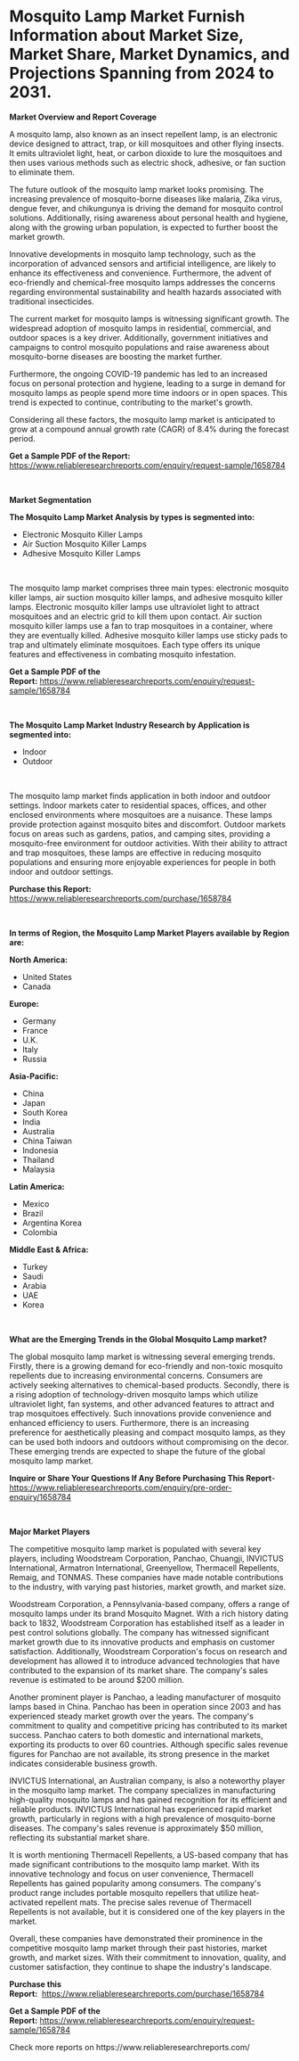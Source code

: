 <p><h1>Mosquito Lamp Market Furnish Information about Market Size, Market Share, Market Dynamics, and Projections Spanning from 2024 to 2031.</h1></p><p><strong>Market Overview and Report Coverage</strong></p>
<p><p>A mosquito lamp, also known as an insect repellent lamp, is an electronic device designed to attract, trap, or kill mosquitoes and other flying insects. It emits ultraviolet light, heat, or carbon dioxide to lure the mosquitoes and then uses various methods such as electric shock, adhesive, or fan suction to eliminate them.</p><p>The future outlook of the mosquito lamp market looks promising. The increasing prevalence of mosquito-borne diseases like malaria, Zika virus, dengue fever, and chikungunya is driving the demand for mosquito control solutions. Additionally, rising awareness about personal health and hygiene, along with the growing urban population, is expected to further boost the market growth.</p><p>Innovative developments in mosquito lamp technology, such as the incorporation of advanced sensors and artificial intelligence, are likely to enhance its effectiveness and convenience. Furthermore, the advent of eco-friendly and chemical-free mosquito lamps addresses the concerns regarding environmental sustainability and health hazards associated with traditional insecticides.</p><p>The current market for mosquito lamps is witnessing significant growth. The widespread adoption of mosquito lamps in residential, commercial, and outdoor spaces is a key driver. Additionally, government initiatives and campaigns to control mosquito populations and raise awareness about mosquito-borne diseases are boosting the market further.</p><p>Furthermore, the ongoing COVID-19 pandemic has led to an increased focus on personal protection and hygiene, leading to a surge in demand for mosquito lamps as people spend more time indoors or in open spaces. This trend is expected to continue, contributing to the market's growth.</p><p>Considering all these factors, the mosquito lamp market is anticipated to grow at a compound annual growth rate (CAGR) of 8.4% during the forecast period.</p></p>
<p><strong>Get a Sample PDF of the Report:</strong> <a href="https://www.reliableresearchreports.com/enquiry/request-sample/1658784">https://www.reliableresearchreports.com/enquiry/request-sample/1658784</a></p>
<p>&nbsp;</p>
<p><strong>Market Segmentation</strong></p>
<p><strong>The Mosquito Lamp Market Analysis by types is segmented into:</strong></p>
<p><ul><li>Electronic Mosquito Killer Lamps</li><li>Air Suction Mosquito Killer Lamps</li><li>Adhesive Mosquito Killer Lamps</li></ul></p>
<p>&nbsp;</p>
<p><p>The mosquito lamp market comprises three main types: electronic mosquito killer lamps, air suction mosquito killer lamps, and adhesive mosquito killer lamps. Electronic mosquito killer lamps use ultraviolet light to attract mosquitoes and an electric grid to kill them upon contact. Air suction mosquito killer lamps use a fan to trap mosquitoes in a container, where they are eventually killed. Adhesive mosquito killer lamps use sticky pads to trap and ultimately eliminate mosquitoes. Each type offers its unique features and effectiveness in combating mosquito infestation.</p></p>
<p><strong>Get a Sample PDF of the Report:</strong>&nbsp;<a href="https://www.reliableresearchreports.com/enquiry/request-sample/1658784">https://www.reliableresearchreports.com/enquiry/request-sample/1658784</a></p>
<p>&nbsp;</p>
<p><strong>The Mosquito Lamp Market Industry Research by Application is segmented into:</strong></p>
<p><ul><li>Indoor</li><li>Outdoor</li></ul></p>
<p>&nbsp;</p>
<p><p>The mosquito lamp market finds application in both indoor and outdoor settings. Indoor markets cater to residential spaces, offices, and other enclosed environments where mosquitoes are a nuisance. These lamps provide protection against mosquito bites and discomfort. Outdoor markets focus on areas such as gardens, patios, and camping sites, providing a mosquito-free environment for outdoor activities. With their ability to attract and trap mosquitoes, these lamps are effective in reducing mosquito populations and ensuring more enjoyable experiences for people in both indoor and outdoor settings.</p></p>
<p><strong>Purchase this Report:</strong>&nbsp; <a href="https://www.reliableresearchreports.com/purchase/1658784">https://www.reliableresearchreports.com/purchase/1658784</a></p>
<p>&nbsp;</p>
<p><strong>In terms of Region, the Mosquito Lamp Market Players available by Region are:</strong></p>
<p>
    <p> <strong> North America: </strong>
        <ul>
            <li>United States</li>
            <li>Canada</li>
        </ul>
        </p> 
    <p> <strong> Europe: </strong>
        <ul>
            <li>Germany</li>
            <li>France</li>
            <li>U.K.</li>
            <li>Italy</li>
            <li>Russia</li>
        </ul>
        </p> 
    <p> <strong> Asia-Pacific: </strong>
        <ul>
            <li>China</li>
            <li>Japan</li>
            <li>South Korea</li>
            <li>India</li>
            <li>Australia</li>
            <li>China Taiwan</li>
            <li>Indonesia</li>
            <li>Thailand</li>
            <li>Malaysia</li>
        </ul>
        </p> 
    <p> <strong> Latin America: </strong>
        <ul>
            <li>Mexico</li>
            <li>Brazil</li>
            <li>Argentina Korea</li>
            <li>Colombia</li>
        </ul>
        </p> 
    <p> <strong> Middle East & Africa: </strong>
        <ul>
            <li>Turkey</li>
            <li>Saudi</li>
            <li>Arabia</li>
            <li>UAE</li>
            <li>Korea</li>
        </ul>
    </p>
    </p>
<p>&nbsp;</p>
<p><strong>What are the Emerging Trends in the Global Mosquito Lamp market?</strong></p>
<p><p>The global mosquito lamp market is witnessing several emerging trends. Firstly, there is a growing demand for eco-friendly and non-toxic mosquito repellents due to increasing environmental concerns. Consumers are actively seeking alternatives to chemical-based products. Secondly, there is a rising adoption of technology-driven mosquito lamps which utilize ultraviolet light, fan systems, and other advanced features to attract and trap mosquitoes effectively. Such innovations provide convenience and enhanced efficiency to users. Furthermore, there is an increasing preference for aesthetically pleasing and compact mosquito lamps, as they can be used both indoors and outdoors without compromising on the decor. These emerging trends are expected to shape the future of the global mosquito lamp market.</p></p>
<p><strong>Inquire or Share Your Questions If Any Before Purchasing This Report</strong>- <a href="https://www.reliableresearchreports.com/enquiry/pre-order-enquiry/1658784">https://www.reliableresearchreports.com/enquiry/pre-order-enquiry/1658784</a></p>
<p>&nbsp;</p>
<p><strong>Major Market Players</strong></p>
<p><p>The competitive mosquito lamp market is populated with several key players, including Woodstream Corporation, Panchao, Chuangji, INVICTUS International, Armatron International, Greenyellow, Thermacell Repellents, Remaig, and TONMAS. These companies have made notable contributions to the industry, with varying past histories, market growth, and market size.</p><p>Woodstream Corporation, a Pennsylvania-based company, offers a range of mosquito lamps under its brand Mosquito Magnet. With a rich history dating back to 1832, Woodstream Corporation has established itself as a leader in pest control solutions globally. The company has witnessed significant market growth due to its innovative products and emphasis on customer satisfaction. Additionally, Woodstream Corporation's focus on research and development has allowed it to introduce advanced technologies that have contributed to the expansion of its market share. The company's sales revenue is estimated to be around $200 million.</p><p>Another prominent player is Panchao, a leading manufacturer of mosquito lamps based in China. Panchao has been in operation since 2003 and has experienced steady market growth over the years. The company's commitment to quality and competitive pricing has contributed to its market success. Panchao caters to both domestic and international markets, exporting its products to over 60 countries. Although specific sales revenue figures for Panchao are not available, its strong presence in the market indicates considerable business growth.</p><p>INVICTUS International, an Australian company, is also a noteworthy player in the mosquito lamp market. The company specializes in manufacturing high-quality mosquito lamps and has gained recognition for its efficient and reliable products. INVICTUS International has experienced rapid market growth, particularly in regions with a high prevalence of mosquito-borne diseases. The company's sales revenue is approximately $50 million, reflecting its substantial market share.</p><p>It is worth mentioning Thermacell Repellents, a US-based company that has made significant contributions to the mosquito lamp market. With its innovative technology and focus on user convenience, Thermacell Repellents has gained popularity among consumers. The company's product range includes portable mosquito repellers that utilize heat-activated repellent mats. The precise sales revenue of Thermacell Repellents is not available, but it is considered one of the key players in the market.</p><p>Overall, these companies have demonstrated their prominence in the competitive mosquito lamp market through their past histories, market growth, and market sizes. With their commitment to innovation, quality, and customer satisfaction, they continue to shape the industry's landscape.</p></p>
<p><strong>Purchase this Report:</strong>&nbsp;&nbsp;<a href="https://www.reliableresearchreports.com/purchase/1658784">https://www.reliableresearchreports.com/purchase/1658784</a></p>
<p></p>
<p><strong>Get a Sample PDF of the Report:</strong>&nbsp;<a href="https://www.reliableresearchreports.com/enquiry/request-sample/1658784">https://www.reliableresearchreports.com/enquiry/request-sample/1658784</a></p>
<p>Check more reports on https://www.reliableresearchreports.com/</p>